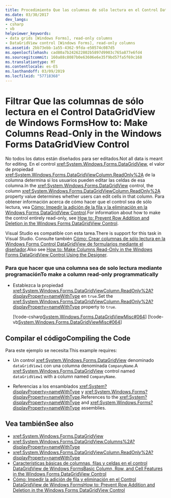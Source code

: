 ```yaml
---
title: Procedimiento Que las columnas de sólo lectura en el Control DataGridView de Windows Forms
ms.date: 03/30/2017
dev_langs:
- csharp
- vb
helpviewer_keywords:
- data grids [Windows Forms], read-only columns
- DataGridView control [Windows Forms], read-only columns
ms.assetid: 2bb73ebb-1a55-4362-9fda-e50574c087d5
ms.openlocfilehash: cad80a7b242622802b5897d9903c765a877e6fd4
ms.sourcegitcommit: 160a88c8087b0e63606e6e35f9bd57fa5f69c168
ms.translationtype: MT
ms.contentlocale: es-ES
ms.lasthandoff: 03/09/2019
ms.locfileid: "57718368"
---
```

# <a name="how-to-make-columns-read-only-in-the-windows-forms-datagridview-control"></a><span data-ttu-id="33f13-102">Filtrar Que las columnas de sólo lectura en el Control DataGridView de Windows Forms</span><span class="sxs-lookup"><span data-stu-id="33f13-102">How to: Make Columns Read-Only in the Windows Forms DataGridView Control</span></span>
<span data-ttu-id="33f13-103">No todos los datos están diseñados para ser editados.</span><span class="sxs-lookup"><span data-stu-id="33f13-103">Not all data is meant for editing.</span></span> <span data-ttu-id="33f13-104">En el control <xref:System.Windows.Forms.DataGridView>, el valor de propiedad <xref:System.Windows.Forms.DataGridViewColumn.ReadOnly%2A> de la columna determina si los usuarios pueden editar las celdas de esa columna.</span><span class="sxs-lookup"><span data-stu-id="33f13-104">In the <xref:System.Windows.Forms.DataGridView> control, the column <xref:System.Windows.Forms.DataGridViewColumn.ReadOnly%2A> property value determines whether users can edit cells in that column.</span></span> <span data-ttu-id="33f13-105">Para obtener información acerca de cómo hacer que el control sea de sólo lectura, vea [Cómo: Impedir la adición de la fila y la eliminación en la Windows Forms DataGridView Control](prevent-row-addition-and-deletion-datagridview.md).</span><span class="sxs-lookup"><span data-stu-id="33f13-105">For information about how to make the control entirely read-only, see [How to: Prevent Row Addition and Deletion in the Windows Forms DataGridView Control](prevent-row-addition-and-deletion-datagridview.md).</span></span>  
  
 <span data-ttu-id="33f13-106">Visual Studio es compatible con esta tarea.</span><span class="sxs-lookup"><span data-stu-id="33f13-106">There is support for this task in Visual Studio.</span></span>  <span data-ttu-id="33f13-107">Consulte también [Cómo: Crear columnas de sólo lectura en la Windows Forms Control DataGridView de formularios mediante el diseñador](make-columns-read-only-in-the-datagrid-using-the-designer.md).</span><span class="sxs-lookup"><span data-stu-id="33f13-107">Also see [How to: Make Columns Read-Only in the Windows Forms DataGridView Control Using the Designer](make-columns-read-only-in-the-datagrid-using-the-designer.md).</span></span>  
  
### <a name="to-make-a-column-read-only-programmatically"></a><span data-ttu-id="33f13-108">Para que hacer que una columna sea de solo lectura mediante programación</span><span class="sxs-lookup"><span data-stu-id="33f13-108">To make a column read-only programmatically</span></span>  
  
-   <span data-ttu-id="33f13-109">Establezca la propiedad <xref:System.Windows.Forms.DataGridViewColumn.ReadOnly%2A?displayProperty=nameWithType> en `true`.</span><span class="sxs-lookup"><span data-stu-id="33f13-109">Set the <xref:System.Windows.Forms.DataGridViewColumn.ReadOnly%2A?displayProperty=nameWithType> property to `true`.</span></span>  
  
     [!code-csharp[System.Windows.Forms.DataGridViewMisc#064](~/samples/snippets/csharp/VS_Snippets_Winforms/System.Windows.Forms.DataGridViewMisc/CS/datagridviewmisc.cs#064)]
     [!code-vb[System.Windows.Forms.DataGridViewMisc#064](~/samples/snippets/visualbasic/VS_Snippets_Winforms/System.Windows.Forms.DataGridViewMisc/VB/datagridviewmisc.vb#064)]  
  
## <a name="compiling-the-code"></a><span data-ttu-id="33f13-110">Compilar el código</span><span class="sxs-lookup"><span data-stu-id="33f13-110">Compiling the Code</span></span>  
 <span data-ttu-id="33f13-111">Para este ejemplo se necesita:</span><span class="sxs-lookup"><span data-stu-id="33f13-111">This example requires:</span></span>  
  
-   <span data-ttu-id="33f13-112">Un control <xref:System.Windows.Forms.DataGridView> denominado `dataGridView1` con una columna denominada `CompanyName`.</span><span class="sxs-lookup"><span data-stu-id="33f13-112">A <xref:System.Windows.Forms.DataGridView> control named `dataGridView1` with a column named `CompanyName`.</span></span>  
  
-   <span data-ttu-id="33f13-113">Referencias a los ensamblados <xref:System?displayProperty=nameWithType> y <xref:System.Windows.Forms?displayProperty=nameWithType>.</span><span class="sxs-lookup"><span data-stu-id="33f13-113">References to the <xref:System?displayProperty=nameWithType> and <xref:System.Windows.Forms?displayProperty=nameWithType> assemblies.</span></span>  
  
## <a name="see-also"></a><span data-ttu-id="33f13-114">Vea también</span><span class="sxs-lookup"><span data-stu-id="33f13-114">See also</span></span>
- <xref:System.Windows.Forms.DataGridView>
- <xref:System.Windows.Forms.DataGridView.Columns%2A?displayProperty=nameWithType>
- <xref:System.Windows.Forms.DataGridViewColumn.ReadOnly%2A?displayProperty=nameWithType>
- [<span data-ttu-id="33f13-115">Características básicas de columnas, filas y celdas en el control DataGridView de Windows Forms</span><span class="sxs-lookup"><span data-stu-id="33f13-115">Basic Column, Row, and Cell Features in the Windows Forms DataGridView Control</span></span>](basic-column-row-and-cell-features-wf-datagridview-control.md)
- [<span data-ttu-id="33f13-116">Cómo: Impedir la adición de fila y eliminación en el Control DataGridView de Windows Forms</span><span class="sxs-lookup"><span data-stu-id="33f13-116">How to: Prevent Row Addition and Deletion in the Windows Forms DataGridView Control</span></span>](prevent-row-addition-and-deletion-datagridview.md)
